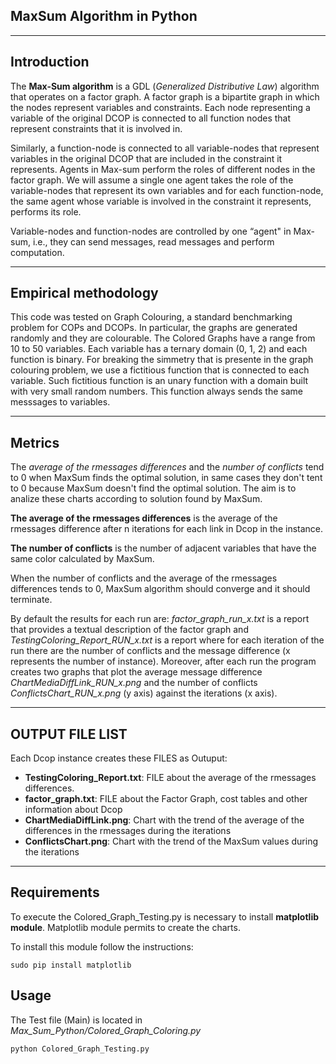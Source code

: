 ﻿## MaxSum Algorithm in Python ##

----------


## Introduction ##

The **Max-Sum algorithm** is a GDL (_Generalized Distributive Law_) algorithm that operates on a factor graph. A factor graph is a bipartite graph in which the nodes represent variables and constraints. Each node representing a variable of the original DCOP is connected to all function nodes that represent constraints that it is involved in.

Similarly, a function-node is connected to all variable-nodes that represent variables in the original DCOP that are included in the constraint it represents. Agents in Max-sum perform the roles of different nodes in the factor graph. We will assume a single one agent takes the role of the variable-nodes that represent its own variables and for each function-node, the same agent whose variable is involved in the constraint it represents, performs its role.

Variable-nodes and function-nodes are controlled by one “agent" in Max-sum, i.e., they can send messages, read messages and perform computation.

----------------
## Empirical methodology ##

This code was tested on Graph Colouring, a standard benchmarking problem for COPs and DCOPs. In particular, the graphs are generated randomly and they are colourable. The Colored Graphs have a range from 10 to 50 variables. Each variable has a ternary domain (0, 1, 2) and each function is binary. For breaking the simmetry that is presente in the graph colouring problem, we use a fictitious function that is connected to each variable. Such fictitious function is an unary function with a domain built with very small random numbers. This function always sends the same messsages to variables.

----------
## Metrics ##

The _average of the rmessages differences_ and the _number of conflicts_ tend to 0 when MaxSum finds the optimal solution, in same cases they don't tent to 0 because MaxSum doesn't find the optimal solution. The aim is to analize these charts according to solution found by MaxSum.

**The average of the rmessages differences** is the average of the rmessages difference after n iterations for each link in Dcop in the instance.

**The number of conflicts** is the number of adjacent variables that have the same color calculated by MaxSum.

When the number of conflicts and the average of the rmessages differences tends to 0, MaxSum algorithm should converge and it should terminate.

By default the results for each run are: _factor_graph_run_x.txt_ is a report that provides a textual description of the factor graph and _TestingColoring_Report_RUN_x.txt_ is a report where for each iteration of the run there are the number of conflicts and the message difference (x represents the number of instance). Moreover, after each run the program creates two graphs that plot the average message difference _ChartMediaDiffLink_RUN_x.png_ and the number of conflicts _ConflictsChart_RUN_x.png_ (y axis) against the iterations (x axis).

----------

## OUTPUT FILE LIST ##
Each Dcop instance creates these FILES as Outuput:

 - **TestingColoring_Report.txt**:  FILE about the average of the rmessages differences.
 - **factor_graph.txt**:  FILE about the Factor Graph, cost tables and other information about Dcop
 - **ChartMediaDiffLink.png**:  Chart with the trend of the average of the differences in the rmessages during the iterations
 - **ConflictsChart.png**:  Chart with the trend of the MaxSum values during the iterations

----------

## Requirements ##
To execute the Colored_Graph_Testing.py is necessary to install **matplotlib module**.
Matplotlib module permits to create the charts.

To install this module follow the instructions:
```
sudo pip install matplotlib
```

## Usage ##

The Test file (Main) is located in _Max_Sum_Python/Colored_Graph_Coloring.py_
```
python Colored_Graph_Testing.py
```
